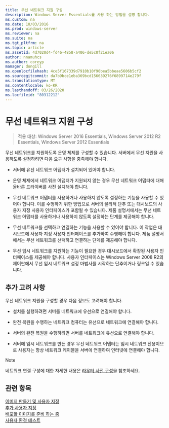 ```yaml
---
title: 무선 네트워크 지원 구성
description: Windows Server Essentials를 사용 하는 방법을 설명 합니다.
ms.custom: na
ms.date: 10/03/2016
ms.prod: windows-server
ms.reviewer: na
ms.suite: na
ms.tgt_pltfrm: na
ms.topic: article
ms.assetid: 4d7020d4-fd46-4858-a406-de5c0f21ea06
author: nnamuhcs
ms.author: coreyp
manager: dongill
ms.openlocfilehash: 4ce5f167339d7910b10f90bea5bbeae5606b5cf2
ms.sourcegitcommit: da7b9bce1eba369bcd156639276f6899714e279f
ms.translationtype: MT
ms.contentlocale: ko-KR
ms.lasthandoff: 03/26/2020
ms.locfileid: "80312212"
---
```

# <a name="configure-support-for-a-wireless-network"></a>무선 네트워크 지원 구성

>적용 대상: Windows Server 2016 Essentials, Windows Server 2012 R2 Essentials, Windows Server 2012 Essentials

무선 네트워크를 지원하도록 운영 체제를 구성할 수 있습니다. 서버에서 무선 지원을 사용하도록 설정하려면 다음 요구 사항을 충족해야 합니다.  
  
-   서버에 유선 네트워크 어댑터가 설치되어 있어야 합니다.  
  
-   운영 체제에서 네트워크 어댑터가 지원되지 않는 경우 무선 네트워크 어댑터에 대해 올바른 드라이버를 사전 설치해야 합니다.  
  
-   무선 네트워크 어댑터를 사용하거나 사용하지 않도록 설정하는 기능을 사용할 수 있어야 합니다. 이를 수행하기 위한 방법으로 서버의 물리적 단추 또는 대시보드의 사용자 지정 사용자 인터페이스가 포함될 수 있습니다. 제품 설명서에서는 무선 네트워크 어댑터를 사용하거나 사용하지 않도록 설정하는 단계를 제공해야 합니다.  
  
-   무선 네트워크를 선택하고 연결하는 기능을 사용할 수 있어야 합니다. 이 작업은 대시보드에 사용자 지정 사용자 인터페이스를 추가하여 수행해야 합니다. 제품 설명서에서는 무선 네트워크를 선택하고 연결하는 단계를 제공해야 합니다.  
  
-   무선 임시 네트워크를 지원하는 기능이 필요한 경우 대시보드에서 확장된 사용자 인터페이스를 제공해야 합니다. 사용자 인터페이스는 Windows Server 2008 R2의 제어판에서 무선 임시 네트워크 설정 마법사를 시작하는 단추이거나 링크일 수 있습니다.  
  
## <a name="additional-considerations"></a>추가 고려 사항  
 무선 네트워크 지원을 구성할 경우 다음 정보도 고려해야 합니다.  
  
-   설치를 실행하려면 서버를 네트워크에 유선으로 연결해야 합니다.  
  
-   완전 복원을 수행하는 네트워크 컴퓨터는 유선으로 네트워크에 연결해야 합니다.  
  
-   서버의 완전 복원을 수행하려면 서버를 네트워크에 유선으로 연결해야 합니다.  
  
-   서버에 임시 네트워크를 만든 경우 무선 네트워크 어댑터는 임시 네트워크 전용이므로 사용자는 항상 네트워크 케이블을 서버에 연결하여 인터넷에 연결해야 합니다.  
  
> [!NOTE]
>  네트워크 연결 구성에 대한 자세한 내용은 [라우터 사전 구성](Preconfiguring-a-Router.md)을 참조하세요.  
  
## <a name="see-also"></a>관련 항목  
 [이미지  만들기 및 사용자 지정](Creating-and-Customizing-the-Image.md)  
 [추가 사용자 지정](Additional-Customizations.md)   
 [배포할 이미지를 준비 하는 중](Preparing-the-Image-for-Deployment.md)   
 [사용자 환경 테스트](Testing-the-Customer-Experience.md)